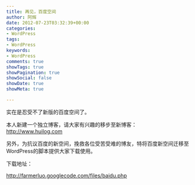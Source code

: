 ```yaml
---
title: 再见，百度空间
author: 阿辉
date: 2012-07-23T03:32:39+00:00
categories:
- WordPress
tags:
- WordPress
keywords:
- WordPress
comments: true
showTags: true
showPagination: true
showSocial: false
showDate: true
showMeta: true

---
```

实在是忍受不了新版的百度空间了。

本人新建一个独立博客，请大家有兴趣的移步至新博客：
http://www.huilog.com

另外，为抗议百度的新空间，挽救各位受苦受难的博友，特将百度新空间迁移至WordPress的脚本提供大家下载使用。

下载地址：

http://farmerluo.googlecode.com/files/baidu.php


<!--more-->